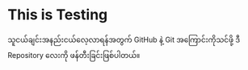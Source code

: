 # This is Testing
သူငယ်ချင်းအနည်းငယ်လေ့လာရန်အတွက် GitHub နဲ့ Git အကြောင်းကိုသင်ဖို့ ဒီ Repository လေးကို ဖန်တီးခြင်းဖြစ်ပါတယ်။
